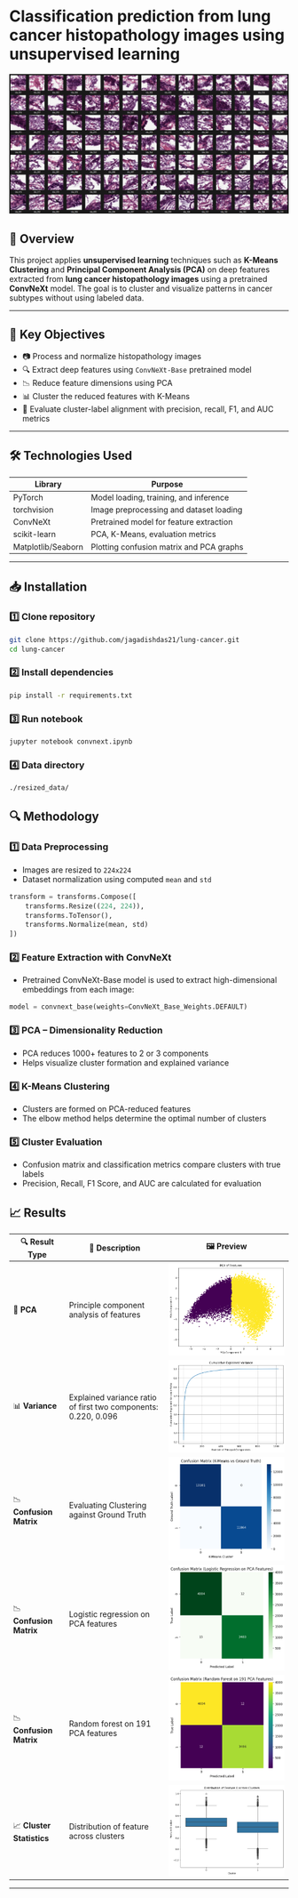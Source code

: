 # Classification prediction from lung cancer histopathology images using unsupervised learning

![Header](hne-slides/slide-10.png)

## 📌 Overview

This project applies **unsupervised learning** techniques such as **K-Means Clustering** and **Principal Component Analysis (PCA)** on deep features extracted from **lung cancer histopathology images** using a pretrained **ConvNeXt** model. The goal is to cluster and visualize patterns in cancer subtypes without using labeled data.

---

## 🧪 Key Objectives

- 📷 Process and normalize histopathology images  
- 🔍 Extract deep features using `ConvNeXt-Base` pretrained model  
- 📉 Reduce feature dimensions using PCA  
- 📊 Cluster the reduced features with K-Means  
- 🧮 Evaluate cluster-label alignment with precision, recall, F1, and AUC metrics

---

## 🛠️ Technologies Used

| Library         | Purpose                                  |
|------------------|--------------------------------------------|
| PyTorch          | Model loading, training, and inference     |
| torchvision      | Image preprocessing and dataset loading    |
| ConvNeXt         | Pretrained model for feature extraction    |
| scikit-learn     | PCA, K-Means, evaluation metrics           |
| Matplotlib/Seaborn | Plotting confusion matrix and PCA graphs |

---

## 📥 Installation

### 1️⃣ Clone repository

```bash
git clone https://github.com/jagadishdas21/lung-cancer.git
cd lung-cancer
```

### 2️⃣ Install dependencies

```bash
pip install -r requirements.txt
```
### 3️⃣ Run notebook

```bash
jupyter notebook convnext.ipynb
```
### 4️⃣ Data directory
```bash
./resized_data/
```

## 🔍 Methodology

### 1️⃣ Data Preprocessing
- Images are resized to `224x224`
- Dataset normalization using computed `mean` and `std`

```python
transform = transforms.Compose([
    transforms.Resize((224, 224)),
    transforms.ToTensor(),
    transforms.Normalize(mean, std)
])
```

### 2️⃣ Feature Extraction with ConvNeXt
- Pretrained ConvNeXt-Base model is used to extract high-dimensional embeddings from each image:
```python
model = convnext_base(weights=ConvNeXt_Base_Weights.DEFAULT)
```

### 3️⃣ PCA – Dimensionality Reduction
- PCA reduces 1000+ features to 2 or 3 components
- Helps visualize cluster formation and explained variance

### 4️⃣ K-Means Clustering
- Clusters are formed on PCA-reduced features
- The elbow method helps determine the optimal number of clusters

### 5️⃣ Cluster Evaluation
- Confusion matrix and classification metrics compare clusters with true labels
- Precision, Recall, F1 Score, and AUC are calculated for evaluation

## 📈 Results

| 🔍 Result Type           | 📝 Description                                  | 🖼️ Preview |
|--------------------------|------------------------------------------------|------------|
| 🧪 **PCA** | Principle component analysis of features | ![PCA](results/PCA.png) |
| 📊 **Variance**| Explained variance ratio of first two components: 0.220, 0.096 | ![Variance](results/variance.png) |
| 📉 **Confusion Matrix**  | Evaluating Clustering against Ground Truth | ![Confusion Matrix](results/confusion-matrix-3.png) |
| 📉 **Confusion Matrix**  | Logistic regression on PCA features | ![Confusion Matrix](results/confusion-matrix-1.png) |
| 📉 **Confusion Matrix**  | Random forest on 191 PCA features | ![Confusion Matrix](results/confusion-matrix-2.png) |
| 📈 **Cluster Statistics** | Distribution of feature across clusters | ![Cluster Statistics](results/cluster-statistics.png) |

---



